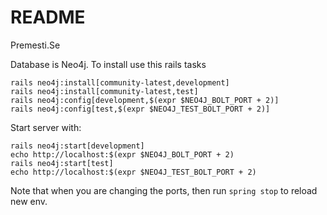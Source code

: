 # README

Premesti.Se

Database is Neo4j. To install use this rails tasks

~~~
rails neo4j:install[community-latest,development]
rails neo4j:install[community-latest,test]
rails neo4j:config[development,$(expr $NEO4J_BOLT_PORT + 2)]
rails neo4j:config[test,$(expr $NEO4J_TEST_BOLT_PORT + 2)]
~~~

Start server with:

~~~
rails neo4j:start[development]
echo http://localhost:$(expr $NEO4J_BOLT_PORT + 2)
rails neo4j:start[test]
echo http://localhost:$(expr $NEO4J_TEST_BOLT_PORT + 2)
~~~

Note that when you are changing the ports, then run `spring stop` to reload new
env.
